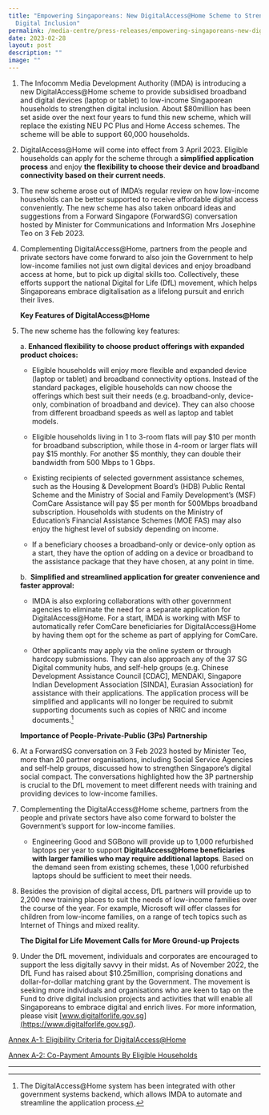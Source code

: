 ```yaml
---
title: "Empowering Singaporeans: New DigitalAccess@Home Scheme to Strengthen
  Digital Inclusion"
permalink: /media-centre/press-releases/empowering-singaporeans-new-digitalaccessathome-scheme/
date: 2023-02-28
layout: post
description: ""
image: ""
---
```

1. The Infocomm Media Development Authority (IMDA) is introducing a new DigitalAccess@Home scheme to provide subsidised broadband and digital devices (laptop or tablet) to low-income Singaporean households to strengthen digital inclusion. About $80million has been set aside over the next four years to fund this new scheme, which will replace the existing NEU PC Plus and Home Access schemes. The scheme will be able to support 60,000 households.  
  
2. DigitalAccess@Home will come into effect from 3 April 2023. Eligible households can apply for the scheme through a **simplified application process** and enjoy **the flexibility to choose their device and broadband connectivity based on their current needs**. 

3. The new scheme arose out of IMDA’s regular review on how low-income households can be better supported to receive affordable digital access conveniently. The new scheme has also taken onboard ideas and suggestions from a Forward Singapore (ForwardSG) conversation hosted by Minister for Communications and Information Mrs Josephine Teo on 3 Feb 2023.  
  
4. Complementing DigitalAccess@Home, partners from the people and private sectors have come forward to also join the Government to help low-income families not just own digital devices and enjoy broadband access at home, but to pick up digital skills too. Collectively, these efforts support the national Digital for Life (DfL) movement, which helps Singaporeans embrace digitalisation as a lifelong pursuit and enrich their lives.  

    **Key Features of DigitalAccess@Home**

5. The new scheme has the following key features:  

    a. **Enhanced flexibility to choose product offerings with expanded product choices:**

    *   Eligible households will enjoy more flexible and expanded device (laptop or tablet) and broadband connectivity options. Instead of the standard packages, eligible households can now choose the offerings which best suit their needs (e.g. broadband-only, device-only, combination of broadband and device). They can also choose from different broadband speeds as well as laptop and tablet models.
  
    *   Eligible households living in 1 to 3-room flats will pay $10 per month for broadband subscription, while those in 4-room or larger flats will pay $15 monthly. For another $5 monthly, they can double their bandwidth from 500 Mbps to 1 Gbps.
  
    *   Existing recipients of selected government assistance schemes, such as the Housing & Development Board’s (HDB) Public Rental Scheme and the Ministry of Social and Family Development’s (MSF) ComCare Assistance will pay $5 per month for 500Mbps broadband subscription. Households with students on the Ministry of Education’s Financial Assistance Schemes (MOE FAS) may also enjoy the highest level of subsidy depending on income.  
  
    *   If a beneficiary chooses a broadband-only or device-only option as a start, they have the option of adding on a device or broadband to the assistance package that they have chosen, at any point in time.

    b.  **Simplified and streamlined application for greater convenience and faster approval:**

    *   IMDA is also exploring collaborations with other government agencies to eliminate the need for a separate application for DigitalAccess@Home. For a start, IMDA is working with MSF to automatically refer ComCare beneficiaries for DigitalAccess@Home by having them opt for the scheme as part of applying for ComCare. 
  
    *   Other applicants may apply via the online system or through hardcopy submissions. They can also approach any of the 37 SG Digital community hubs, and self-help groups (e.g. Chinese Development Assistance Council \[CDAC\], MENDAKI, Singapore Indian Development Association \[SINDA\], Eurasian Association) for assistance with their applications. The application process will be simplified and applicants will no longer be required to submit supporting documents such as copies of NRIC and income documents.[^1]

    **Importance of People-Private-Public (3Ps) Partnership**  
  
6. At a ForwardSG conversation on 3 Feb 2023 hosted by Minister Teo, more than 20 partner organisations, including Social Service Agencies and self-help groups, discussed how to strengthen Singapore’s digital social compact. The conversations highlighted how the 3P partnership is crucial to the DfL movement to meet different needs with training and providing devices to low-income families.   
  
7. Complementing the DigitalAccess@Home scheme, partners from the people and private sectors have also come forward to bolster the Government’s support for low-income families. 

    *   Engineering Good and SGBono will provide up to 1,000 refurbished laptops per year to support **DigitalAccess@Home beneficiaries with larger families who may require additional laptops**. Based on the demand seen from existing schemes, these 1,000 refurbished laptops should be sufficient to meet their needs.  
      
8. Besides the provision of digital access, DfL partners will provide up to 2,200 new training places to suit the needs of low-income families over the course of the year. For example, Microsoft will offer classes for children from low-income families, on a range of tech topics such as Internet of Things and mixed reality.  

    **The Digital for Life Movement Calls for More Ground-up Projects**  
  
9. Under the DfL movement, individuals and corporates are encouraged to support the less digitally savvy in their midst. As of November 2022, the DfL Fund has raised about $10.25million, comprising donations and dollar-for-dollar matching grant by the Government. The movement is seeking more individuals and organisations who are keen to tap on the Fund to drive digital inclusion projects and activities that will enable all Singaporeans to embrace digital and enrich lives. For more information, please visit [www.digitalforlife.gov.sg](https://www.digitalforlife.gov.sg/).

[Annex A-1: Eligibility Criteria for DigitalAccess@Home](/files/Press%20Releases%202023/cos%20annex%20a-1.pdf)

[Annex A-2: Co-Payment Amounts By Eligible Households](/files/Press%20Releases%202023/cos%20annex%20a-2.pdf)

------------------------------------------------------------------------------------

[^1]: The DigitalAccess@Home system has been integrated with other government systems backend, which allows IMDA to automate and streamline the application process.